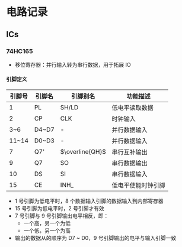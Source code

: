 # 电路记录

## ICs

### 74HC165
- 移位寄存器：并行输入转为串行数据，用于拓展 IO

#### 引脚定义
| 引脚号 | 引脚名 | 引脚别名        | 功能描述           |
| ------ | ------ | --------------- | ------------------ |
| 1      | PL     | SH/LD           | 低电平读取数据     |
| 2      | CP     | CLK             | 时钟输入           |
| 3~6    | D4~D7  | -               | 并行数据输入       |
| 11~14  | D0~D3  | -               | 并行数据输入       |
| 7      | Q7'    | $\overline{QH}$ | 串行互补输出       |
| 9      | Q7     | SO              | 串行数据输出       |
| 10     | DS     | SI              | 串行数据输入       |
| 15     | CE     | INH_            | 低电平使能时钟引脚 |

- 1 号引脚为低电平时，8 个数据输入引脚的数据输入到内部寄存器
- 15 号引脚为低电平时，2 号引脚才有效
- 7 号引脚与 9 号引脚输出电平相反，即：
  - 一个高，另一个为低
  - 一个低，另一个为高
- 输出的数据从的顺序为 D7 ~ D0，9 号引脚输出的电平与输入引脚一致



